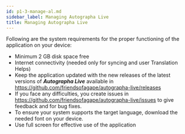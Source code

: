 ```yaml
---
id: p1-3-manage-al.md
sidebar_label: Managing Autographa Live
title: Managing Autographa Live
---
```



Following are the system requirements for the proper functioning of the application on your device:

* Minimum 2 GB disk space free
* Internet connectivity (needed only for syncing and user Translation Helps)
* Keep the application updated with the new releases of the latest versions of **_Autographa Live_** available in https://github.com/friendsofagape/autographa-live/releases
* If you face any difficulties, you create issues in https://github.com/friendsofagape/autographa-live/issues to give feedback and for bug fixes. 
* To ensure your system supports the target language, download the needed font on your device.
* Use full screen for effective use of  the application
